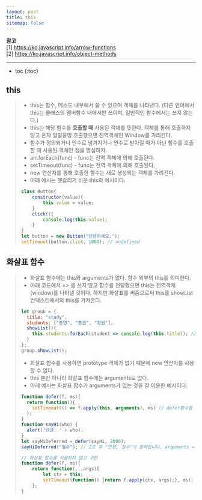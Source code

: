 ```yaml
---
layout: post
title: this 
sitemap: false
---
```


**참고**  
[1] <https://ko.javascript.info/arrow-functions>  
[2] <https://ko.javascript.info/object-methods>
* * *  

* toc
{:toc}

## this
> * this는 함수, 메소드 내부에서 쓸 수 있으며 객체를 나타낸다. (다른 언어에서 this는 클래스의 멤버함수 내에서만 쓰이며, 일반적인 함수에서는 쓰지 않는다.)
> * this는 해당 함수를 **호출할 때** 사용된 객체를 뜻한다. 객체를 통해 호출하지 않고 혼자 얼럴뚱땅 호출했으면 전역객체인 Window를 가리킨다.
> * 함수가 정의되거나 인수로 넘겨지거나 인수로 받아질 때가 아닌 함수를 호출할 때 사용된 객체인 점을 명심하자.
> * arr.forEach(func) - func는 전역 객체에 의해 호출된다.
> * setTimeout(func) - func는 전역 객체에 의해 호출된다.
> * new 연산자를 통해 호출한 함수는 새로 생성되는 객체를 가리킨다.
> * 아래 예시는 헷갈리기 쉬운 this의 예시이다.
> ~~~js
> class Button{
>     constructor(value){
>         this.value = value;
>     }
>     click(){
>         console.log(this.value);
>     }
> }
> let button = new Button("안녕하세요.");
> setTimeout(button.click, 1000); // undefined
> ~~~

## 화살표 함수
> * 화살표 함수에는 this와 arguments가 없다. 함수 외부의 this를 의미한다.
> * 아래 코드에서 => 를 쓰지 않고 함수를 전달했으면 this는 전역객체(window)를 나타낼 것이다. 하지만 화살표를 써줌으로써 this를 showList 컨택스트에서의 this를 가져온다.
> ~~~js
> let groub = {
>   title: "study",
>   students: ["종연", "종권", "장원"],
>   showList(){
>     this.students.forEach(student => console.log(this.title)); // => 를 쓰지 않고 함수를 전달했으면 this는 전역객체> (window)를 나타낼 것이다. 하지만 
>   }
> };
> group.showList();
> ~~~
> * 화살표 함수를 사용하면 prototype 객체가 없기 때문에 new 연산자를 사용할 수 없다.
> * this 뿐만 아니라 화살표 함수에는 arguments도 없다.
> * 아래 예시는 화살표 함수가 arguments가 없는 것을 잘 이용한 예시이다.
> ~~~js
> function defer(f, ms){
>   return function(){
>     setTimeout(() => f.apply(this, arguments), ms) // defer함수를 통해 return한 함수를 콜하는 객체의 this와 arguments이다. this는 전역객체(window)를 나타낸다.
>   };
> }
> function sayHi(who) {
>   alert('안녕, ' + who);
> }
> let sayHiDeferred = defer(sayHi, 2000);
> sayHiDeferred("철수"); // 2초 후 "안녕, 철수"가 출력됩니다. arguments = "철수"
> ~~~
> ~~~js
> // 화살표 함수를 사용하지 않고 구현
> function defer(f, ms){
>     return function(...args){
>         let ctx = this;
>         setTimeout(function() {return f.apply(ctx, args);}, ms);  
>     }; 
> }
> ~~~